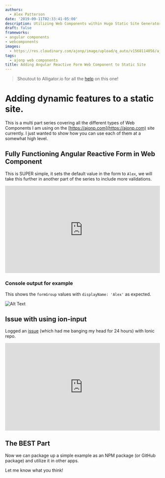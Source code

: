 ```yaml
---
authors:
  - Alex Patterson
date: '2019-09-11T02:33:41-05:00'
description: Utilizing Web Components within Hugo Static Site Generator (or any static site). Adding a Angular Reactive Forms.
draft: false
frameworks:
- angular components
- webcomponents
images:
  - https://res.cloudinary.com/ajonp/image/upload/q_auto/v1568114056/ajonp-ajonp-com/blog/Web_Components.webp
tags:
  - ajonp web components
title: Adding Angular Reactive Form Web Component to Static Site
---
```


> Shoutout to Alligator.io for all the [help](https://alligator.io/angular/custom-form-control/) on this one!

# Adding dynamic features to a static site.

This is a multi part series covering all the different types of Web Components I am using on the [https://ajonp.com](https://ajonp.com) site currently. I just wanted to show how you can use each of them at a somewhat high level.

## Fully Functioning Angular Reactive Form in Web Component

This is SUPER simple, it sets the default value in the form to `Alex`, we will take this further in another part of the series to include more validations.

<div style="position: relative; padding-bottom: 56.25%; height: 0; overflow: hidden;">
    <iframe src="https://stackblitz.com/edit/ionic-core-angular-webcomponent-working?embed=1&file=src/app/user-profile-update.ts" style="position: absolute; top: 0; left: 0; width: 100%; height: 100%; border:0;" allowfullscreen="" title="YouTube Video" frameborder="0"></iframe>
</div>


### Console output for example

This shows the `formGroup` values with `displayName: 'Alex'` as expected.

![Alt Text](https://thepracticaldev.s3.amazonaws.com/i/v37qluuhug4ujkeoxbx4.png)

## Issue with using ion-input

Logged an [issue](https://github.com/ionic-team/ionic/issues/19326) (which had me banging my head for 24 hours) with Ionic repo.

<div style="position: relative; padding-bottom: 56.25%; height: 0; overflow: hidden;">
    <iframe src="https://stackblitz.com/edit/ionic-core-angular-webcomponent-not-working?embed=1&file=src/app/user-profile-update.ts" style="position: absolute; top: 0; left: 0; width: 100%; height: 100%; border:0;" allowfullscreen="" title="YouTube Video" frameborder="0"></iframe>
</div>


## The BEST Part

Now we can package up a simple example as an NPM package (or GitHub package) and utilize it in other apps.

Let me know what you think!